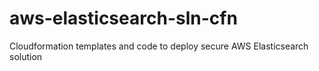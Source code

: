 # aws-elasticsearch-sln-cfn
Cloudformation templates and code to deploy secure AWS Elasticsearch solution
